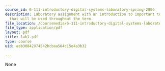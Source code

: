 ```yaml
---
course_id: 6-111-introductory-digital-systems-laboratory-spring-2006
description: Laboratory assignment with an introduction to important tools and devices
  that will be used throughout the term.
file_location: /coursemedia/6-111-introductory-digital-systems-laboratory-spring-2006/aeb30842874542bcbaa564c15e4a3b32_lab1.pdf
file_type: application/pdf
layout: pdf
title: lab1.pdf
type: course
uid: aeb30842874542bcbaa564c15e4a3b32

---
```

None